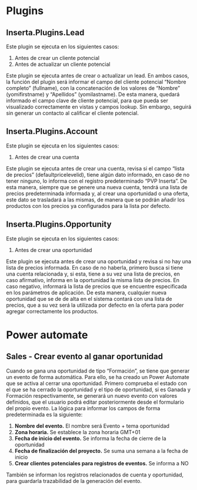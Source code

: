 # **Plugins**
## **Inserta.Plugins.Lead**
Este plugin se ejecuta en los siguientes casos:
1. Antes de crear un cliente potencial
1. Antes de actualizar un cliente potencial

Este plugin se ejecuta antes de crear o actualizar un lead. En ambos casos, la función del plugin será informar el campo del cliente potencial “Nombre completo” (fullname), con la concatenación de los valores de “Nombre” (yomifirstname) y “Apellidos” (yomilastname).
De esta manera, quedará informado el campo clave de cliente potencial, para que pueda ser visualizado correctamente en vistas y campos lookup. Sin embargo, seguirá sin generar un contacto al calificar el cliente potencial.

## **Inserta.Plugins.Account**
Este plugin se ejecuta en los siguientes casos:
1. Antes de crear una cuenta

Este plugin se ejecuta antes de crear una cuenta, revisa si el campo “lista de precios” (defaultpricelevelid), tiene algún dato informado, en caso de no tener ninguno, lo informa con el registro predeterminado “PVP Inserta”.
De esta manera, siempre que se genere una nueva cuenta, tendrá una lista de precios predeterminada informada y, al crear una oportunidad o una oferta, este dato se trasladará a las mismas, de manera que se podrán añadir los productos con los precios ya configurados para la lista por defecto.

## **Inserta.Plugins.Opportunity**
Este plugin se ejecuta en los siguientes casos:

1. Antes de crear una oportunidad

Este plugin se ejecuta antes de crear una oportunidad y revisa si no hay una lista de precios informada. En caso de no haberla, primero busca si tiene una cuenta relacionada y, si esta, tiene a su vez una lista de precios, en caso afirmativo, informa en la oportunidad la misma lista de precios. En caso negativo, informará la lista de precios que se encuentre especificada en los parámetros de aplicación.
De esta manera, cualquier nueva oportunidad que se de de alta en el sistema contará con una lista de precios, que a su vez será la utilizada por defecto en la oferta para poder agregar correctamente los productos.


# **Power automate**

## **Sales - Crear evento al ganar oportunidad**
Cuando se gana una oportunidad de tipo “Formación”, se tiene que generar un evento de forma automática.
Para ello, se ha creado un Power Automate que se activa al cerrar una oportunidad. Primero comprueba el estado con el que se ha cerrado la oportunidad y el tipo de oportunidad, si es Ganada y Formación respectivamente, se generará un nuevo evento con valores definidos, que el usuario podrá editar posteriormente desde el formulario del propio evento. La lógica para informar los campos de forma predeterminada es la siguiente:
1. **Nombre del evento.** El nombre será Evento + tema oportunidad
1. **Zona horaria.** Se establece la zona horaria GMT+01
1. **Fecha de inicio del evento.** Se informa la fecha de cierre de la oportunidad
1. **Fecha de finalización del proyecto.** Se suma una semana a la fecha de inicio
1. **Crear clientes potenciales para registros de eventos.** Se informa a NO

También se informan los registros relacionados de cuenta y oportunidad, para guardarla trazabilidad de la generación del evento.
